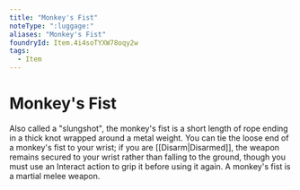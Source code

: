 ```yaml
---
title: "Monkey's Fist"
noteType: ":luggage:"
aliases: "Monkey's Fist"
foundryId: Item.4i4soTYXW78oqy2w
tags:
  - Item
---
```


# Monkey's Fist

Also called a "slungshot", the monkey's fist is a short length of rope ending in a thick knot wrapped around a metal weight. You can tie the loose end of a monkey's fist to your wrist; if you are [[Disarm|Disarmed]], the weapon remains secured to your wrist rather than falling to the ground, though you must use an Interact action to grip it before using it again. A monkey's fist is a martial melee weapon.

